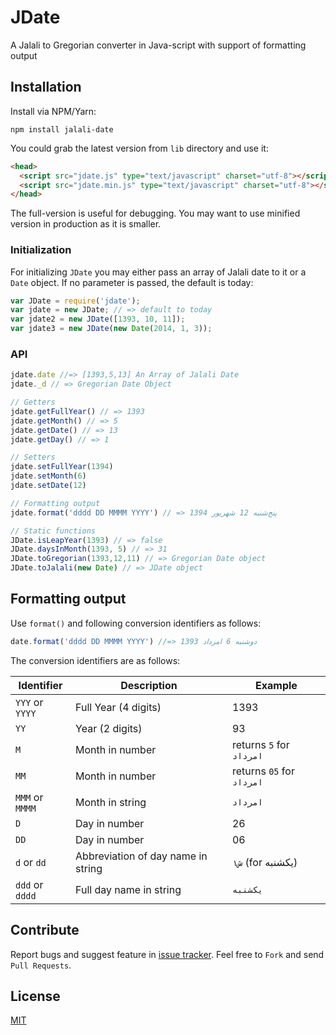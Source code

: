 JDate
=====

A Jalali to Gregorian converter in Java-script with support of formatting output

## Installation

Install via NPM/Yarn:

```
npm install jalali-date
```

You could grab the latest version from `lib` directory and use it:

```html
<head>
  <script src="jdate.js" type="text/javascript" charset="utf-8"></script>
  <script src="jdate.min.js" type="text/javascript" charset="utf-8"></script>
</head>
```

The full-version is useful for debugging. You may want to use minified version in production as it is smaller.

### Initialization

For initializing `JDate` you may either pass an array of Jalali date to it or a `Date` object. If no parameter is passed, the default is today:

```javascript
var JDate = require('jdate');
var jdate = new JDate; // => default to today
var jdate2 = new JDate([1393, 10, 11]);
var jdate3 = new JDate(new Date(2014, 1, 3));

```

### API
```javascript
jdate.date //=> [1393,5,13] An Array of Jalali Date
jdate._d // => Gregorian Date Object

// Getters
jdate.getFullYear() // => 1393
jdate.getMonth() // => 5
jdate.getDate() // => 13
jdate.getDay() // => 1

// Setters
jdate.setFullYear(1394)
jdate.setMonth(6)
jdate.setDate(12)

// Formatting output
jdate.format('dddd DD MMMM YYYY') // => پنج‌شنبه 12 شهریور 1394

// Static functions
JDate.isLeapYear(1393) // => false
JDate.daysInMonth(1393, 5) // => 31
JDate.toGregorian(1393,12,11) // => Gregorian Date object
JDate.toJalali(new Date) // => JDate object
```

## Formatting output
Use `format()` and following conversion identifiers as follows:

```javascript
date.format('dddd DD MMMM YYYY') //=> دوشنبه 6 امرداد 1393
```

The conversion identifiers are as follows:

| Identifier        | Description           | Example  |
| ------------- | ------------- | ---------- |
| `YYY` or `YYYY`      | Full Year (4 digits) | 1393 |
| `YY`      | Year (2 digits)      |   93 |
| `M` | Month in number      |  returns `5` for `امرداد`   |
| `MM` | Month in number      |  returns `05` for `امرداد`   |
| `MMM` or `MMMM` | Month in string | `امرداد` |
| `D` | Day in number | 26 |
| `DD` | Day in number | 06 |
| `d` or `dd` | Abbreviation of day name in string | `۱ش` (for یکشنبه) |
| `ddd` or `dddd` | Full day name in string | `یکشنبه` |


## Contribute

Report bugs and suggest feature in [issue tracker](https://github.com/arashm/Jalali-Calendar/issues). Feel free to `Fork` and send `Pull Requests`.

## License

[MIT](https://github.com/arashm/JDate/blob/master/LICENSE)
